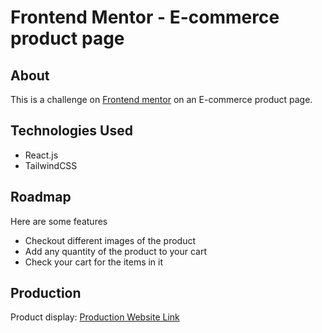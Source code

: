 # Frontend Mentor - E-commerce product page

## About

This is a challenge on [Frontend mentor](https://www.frontendmentor.io) on an E-commerce product page.

## Technologies Used

- React.js
- TailwindCSS

## Roadmap

Here are some features

- Checkout different images of the product
- Add any quantity of the product to your cart
- Check your cart for the items in it

## Production

Product display: [Production Website Link](https://production-ecommerce.netlify.app/)

